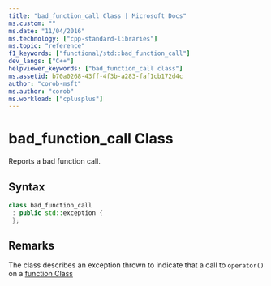```yaml
---
title: "bad_function_call Class | Microsoft Docs"
ms.custom: ""
ms.date: "11/04/2016"
ms.technology: ["cpp-standard-libraries"]
ms.topic: "reference"
f1_keywords: ["functional/std::bad_function_call"]
dev_langs: ["C++"]
helpviewer_keywords: ["bad_function_call class"]
ms.assetid: b70a0268-43ff-4f3b-a283-faf1cb172d4c
author: "corob-msft"
ms.author: "corob"
ms.workload: ["cplusplus"]
---
```

# bad_function_call Class

Reports a bad function call.

## Syntax

```cpp
class bad_function_call
 : public std::exception {
 };
```

## Remarks

The class describes an exception thrown to indicate that a call to `operator()` on a [function Class](../standard-library/function-class.md)
